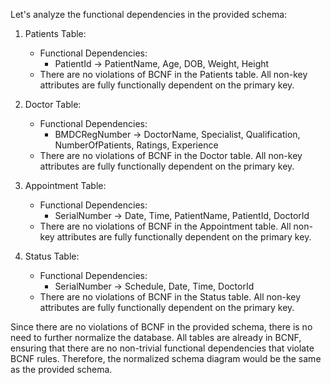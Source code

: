 Let's analyze the functional dependencies in the provided schema:

1. Patients Table:
   - Functional Dependencies:
     - PatientId → PatientName, Age, DOB, Weight, Height
   - There are no violations of BCNF in the Patients table. All non-key attributes are fully functionally dependent on the primary key.

2. Doctor Table:
   - Functional Dependencies:
     - BMDCRegNumber → DoctorName, Specialist, Qualification, NumberOfPatients, Ratings, Experience
   - There are no violations of BCNF in the Doctor table. All non-key attributes are fully functionally dependent on the primary key.

3. Appointment Table:
   - Functional Dependencies:
     - SerialNumber → Date, Time, PatientName, PatientId, DoctorId
   - There are no violations of BCNF in the Appointment table. All non-key attributes are fully functionally dependent on the primary key.

4. Status Table:
   - Functional Dependencies:
     - SerialNumber → Schedule, Date, Time, DoctorId
   - There are no violations of BCNF in the Status table. All non-key attributes are fully functionally dependent on the primary key.

Since there are no violations of BCNF in the provided schema, there is no need to further normalize the database. All tables are already in BCNF, ensuring that there are no non-trivial functional dependencies that violate BCNF rules. Therefore, the normalized schema diagram would be the same as the provided schema.
